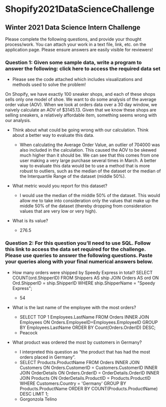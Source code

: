 # Shopify2021DataScienceChallenge

## Winter 2021 Data Science Intern Challenge 

Please complete the following questions, and provide your thought process/work. You can attach your work in a text file, link, etc. on the application page. Please ensure answers are easily visible for reviewers!


### Question 1: Given some sample data, write a program to answer the following: click here to access the required data set
- Please see the code attached which includes visualizations and methods used to solve the problem!

On Shopify, we have exactly 100 sneaker shops, and each of these shops sells only one model of shoe. We want to do some analysis of the average order value (AOV). When we look at orders data over a 30 day window, we naively calculate an AOV of $3145.13. Given that we know these shops are selling sneakers, a relatively affordable item, something seems wrong with our analysis. 

- Think about what could be going wrong with our calculation. Think about a better way to evaluate this data. 
  - When calculating the Average Order Value, an outlier of 704000 was also included in the calculation. This caused the AOV to be skewed much higher than it should be. We can see that this comes from one user making a very large purchase several times in March. A better way to evaluate this data would be to use a method that is more robust to outliers, such as the median of the dataset or the median of the Interquartile Range of the dataset (middle 50%). 

- What metric would you report for this dataset?
  - I would use the median of the middle 50% of the dataset. This would allow me to take into consideration only the values that make up the middle 50% of the dataset (thereby dropping from consideration values that are very low or very high). 

- What is its value?
  - 276.5



### Question 2: For this question you’ll need to use SQL. Follow this link to access the data set required for the challenge. Please use queries to answer the following questions. Paste your queries along with your final numerical answers below.

- How many orders were shipped by Speedy Express in total?
  SELECT COUNT(ord.ShipperID)
  FROM Shippers AS ship 
  JOIN Orders AS ord ON Ord.ShipperID = ship.ShipperID
  WHERE ship.ShipperName = "Speedy Express";
  - 54

- What is the last name of the employee with the most orders?
  - SELECT TOP 1 Employees.LastName
  FROM Orders
  INNER JOIN Employees ON Orders.EmployeeID=Employees.EmployeeID
  GROUP BY Employees.LastName
  ORDER BY Count(Orders.OrderID) DESC;
  - Peacock

- What product was ordered the most by customers in Germany?
  - I interpreted this question as “the product that has had the most orders placed in Germany”. 
  - SELECT Products.ProductName
  FROM Orders
  INNER JOIN Customers ON Orders.CustomerID = Customers.CustomerID
  INNER JOIN OrderDetails ON Orders.OrderID = OrderDetails.OrderID
  INNER JOIN Products ON OrderDetails.ProductID = Products.ProductID
  WHERE Customers.Country = 'Germany'
  GROUP BY Products.ProductName
  ORDER BY COUNT(Products.ProductName) DESC
  LIMIT 1;
  - Gorgonzola Telino
